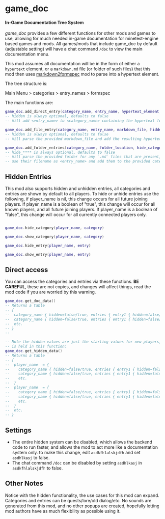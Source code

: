 # game_doc
#### In-Game Documentation Tree System


*game_doc* provides a few different functions for other mods and games to use, allowing for much needed in-game documentation for minetest-engine based games and mods. All games/mods that include game_doc by default (adjustable setting) will have a chat command `/doc` to view the main documentation menu.

This mod assumes all documentation will be in the form of either a `hypertext` element, or a `markdown.md` file (or folder of such files) that this mod then uses [markdown2formspec](https://github.com/ExeVirus/markdown2formspec) mod to parse into a hypertext element.


The tree structure is:

Main Menu \> categories \> entry_names \> formspec


The main functions are:

```lua
game_doc.add_direct_entry(category_name, entry_name, hypertext_element, hidden)
-- hidden is always optional, defaults to false
-- Will add <entry_name> to <category_name> containing the hypertext formspec element to be displayed

game_doc.add_file_entry(category_name, entry_name, markdown_file, hidden)
-- hidden is always optional, defaults to false
-- Will parse the provided markdown_file and add the resulting hypertext element to be found at <entry_name> in <category_name>

game_doc.add_folder_entries(category_name, folder_location, hide_category, hide_elements)
-- hide_**** is always optional, defaults to false
-- Will parse the provided folder for any `.md` files that are present, turn them into hypertext elements,
-- use their filename as <entry_name> and add them to the provided category. 


```

## Hidden Entries

This mod also supports hidden and unhidden entries, all categories and entries are shown by default to all players. To hide or unhide entries use the following, if player_name is nil, this change occurs for all future joining players. If player_name is a boolean of "true", this change will occur
for all known players, and all future joining players. If player_name is a boolean of "false", this change will occur for all currently connected players only. 

```lua

game_doc.hide_category(player_name, category)

game_doc.show_category(player_name, category)

game_doc.hide_entry(player_name, entry)

game_doc.show_entry(player_name, entry)

```

## Direct access

You can access the categories and entries via these functions. **BE CAREFUL**, these are not copies, and changes will affect things, read the mod code if you are worried by this warning.

```lua
game_doc.get_doc_data()
-- Returns a table 
-- {
--  category_name { hidden=false/true, entries { entry1 { hidden=false/true, hypertext }, entry2 {hidden=false/true, hypertext } }
--  category_name { hidden=false/true, entries { entry1 { hidden=false/true, hypertext }, entry2 {hidden=false/true, hypertext } }
--  etc.
-- }
--

-- Note the hidden values are just the starting values for new players, the player hidden entry/category data
-- is held in this function:
game_doc.get_hidden_data()
-- Returns a table 
-- {
--  player_name  = {
--    category_name { hidden=false/true, entries { entry1 { hidden=false/true }, entry2 {hidden=false/true } }
--    category_name { hidden=false/true, entries { entry1 { hidden=false/true }, entry2 {hidden=false/true } }
--    etc.
--  }
--  player_name  = {
--    category_name { hidden=false/true, entries { entry1 { hidden=false/true }, entry2 {hidden=false/true } }
--    category_name { hidden=false/true, entries { entry1 { hidden=false/true }, entry2 {hidden=false/true } }
--    etc.
--  }
--  etc.
-- }

```

## Settings 

- The entire hidden system can be disabled, which allows the backend code to run faster, and allows the mod to act more like a documentation system only. to make this change, edit `asdkfhlalskjdfh` and set `asdhlkasj` to false.
- The chat command `/doc` can be disabled by setting `asdhlkasj` in `asdkfhlalskjdfh` to false.

## Other Notes

Notice with the hidden functionality, the use cases for this mod can expand. Categories and entries can be quests/lore/old dialog/etc. No sounds are generated
from this mod, and no other popups are created, hopefully letting mod authors have as much flexibility as possible using it. 


